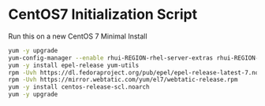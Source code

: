 # CentOS7 Initialization Script
Run this on a new CentOS 7 Minimal Install
```bash
yum -y upgrade
yum-config-manager --enable rhui-REGION-rhel-server-extras rhui-REGION-rhel-server-optional
yum -y install epel-release yum-utils
rpm -Uvh https://dl.fedoraproject.org/pub/epel/epel-release-latest-7.noarch.rpm
rpm -Uvh https://mirror.webtatic.com/yum/el7/webtatic-release.rpm
yum -y install centos-release-scl.noarch
yum -y upgrade
```
